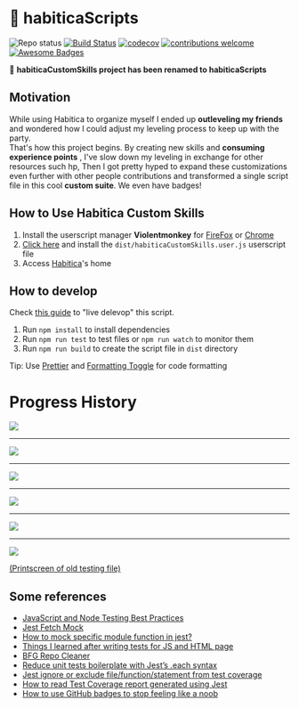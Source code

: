 # :file_folder: habiticaScripts

![Repo status](https://www.repostatus.org/badges/latest/active.svg)
[![Build Status](https://travis-ci.com/Markkop/habiticaScripts.svg?branch=master)](https://travis-ci.com/Markkop/habiticaScripts)
[![codecov](https://codecov.io/gh/Markkop/habiticaScripts/branch/master/graph/badge.svg)](https://codecov.io/gh/Markkop/habiticaScripts)
[![contributions welcome](https://img.shields.io/badge/contributions-welcome-brightgreen.svg?style=flat)](https://github.com/Markkop/habiticaScripts/issues)
[![Awesome Badges](https://img.shields.io/badge/badges-awesome-green.svg)](https://github.com/Naereen/badges)

:rocket: **habiticaCustomSkills project has been renamed to habiticaScripts**

## Motivation

While using Habitica to organize myself I ended up **outleveling my friends** and wondered how I could adjust my leveling process to keep up with the party.  
That's how this project begins. By creating new skills and **consuming experience points** , I've slow down my leveling in exchange for other resources such hp, Then I got pretty hyped to expand these customizations even further with other people contributions and transformed a single script file in this cool **custom suite**. We even have badges!

## How to Use Habitica Custom Skills
 
1. Install the userscript manager **Violentmonkey** for [FireFox](https://addons.mozilla.org/en-US/firefox/addon/violentmonkey/) or [Chrome](https://chrome.google.com/webstore/detail/violentmonkey/jinjaccalgkegednnccohejagnlnfdag?hl=en)
2. [Click here](https://github.com/Markkop/habiticaCustomSkills/raw/master/dist/habiticaCustomSkills.user.js) and install the `dist/habiticaCustomSkills.user.js` userscript file
3. Access [Habitica](https://habitica.com/)'s home

## How to develop

Check [this guide](https://violentmonkey.github.io/posts/how-to-edit-scripts-with-your-favorite-editor/) to "live delevop" this script.

1. Run `npm install` to install dependencies
1. Run `npm run test` to test files or `npm run watch` to monitor them
3. Run `npm run build` to create the script file in `dist` directory

Tip: Use [Prettier](https://marketplace.visualstudio.com/items?itemName=esbenp.prettier-vscode) and [Formatting Toggle](https://marketplace.visualstudio.com/items?itemName=tombonnike.vscode-status-bar-format-toggle) for code formatting

# Progress History

<img src="https://i.imgur.com/CeCfBC1.png"/>
<hr>
<img src="https://i.imgur.com/Wc8WAjC.png"/>
<hr>
<img src="https://i.imgur.com/3QvJFgd.png"/>
<hr>
<img src="https://i.imgur.com/kIjk9qB.png"/>
<hr>
<img src="https://i.imgur.com/HMcUVEq.png"/>
<hr>
<img src="https://i.imgur.com/Ndh6dJ9.png"/>

[(Printscreen of old testing file)](https://i.imgur.com/BLkLpcj.png)

## Some references

-   [JavaScript and Node Testing Best Practices](https://javascriptweekly.com/link/68555/14d64d4a39)
-   [Jest Fetch Mock](https://www.npmjs.com/package/jest-fetch-mock#installation-and-setup)
-   [How to mock specific module function in jest?](https://medium.com/@qjli/how-to-mock-specific-module-function-in-jest-715e39a391f4)
-   [Things I learned after writing tests for JS and HTML page](https://dev.to/snowleo208/things-i-learned-after-writing-tests-for-js-and-html-page-4lja)
-   [BFG Repo Cleaner](https://rtyley.github.io/bfg-repo-cleaner/)
-   [Reduce unit tests boilerplate with Jest’s .each syntax](https://itnext.io/reduce-unit-tests-boilerplate-with-jests-each-syntax-f5e48828437f)
-   [Jest ignore or exclude file/function/statement from test coverage](https://codewithhugo.com/jest-exclude-coverage/)
-   [How to read Test Coverage report generated using Jest](https://medium.com/@krishankantsinghal/how-to-read-test-coverage-report-generated-using-jest-c2d1cb70da8b)
-   [How to use GitHub badges to stop feeling like a noob](https://www.freecodecamp.org/news/how-to-use-badges-to-stop-feeling-like-a-noob-d4e6600d37d2/)
